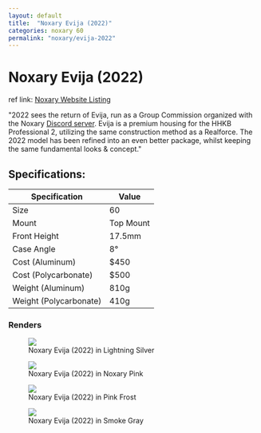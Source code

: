 ```yaml
---
layout: default
title:  "Noxary Evija (2022)"
categories: noxary 60
permalink: "noxary/evija-2022"
---
```

# Noxary Evija (2022)

ref link: [Noxary Website Listing](https://noxary.co/collections/evija-2022/products/evija-2022)

"2022 sees the return of Evija, run as a Group Commission organized with the Noxary [Discord server](https://discord.gg/noxary). Evija is a premium housing for the HHKB Professional 2, utilizing the same construction method as a Realforce. The 2022 model has been refined into an even better package, whilst keeping the same fundamental looks & concept."

## Specifications:

| Specification | Value |
|---|---|
| Size | 60 |
| Mount | Top Mount |
| Front Height | 17.5mm |
| Case Angle | 8° |
| Cost (Aluminum)| $450 |
| Cost (Polycarbonate)| $500 |
| Weight (Aluminum) | 810g |
| Weight (Polycarbonate) | 410g |

### Renders
<figure>
  <img src="{{ 'assets/images/noxary/evija-2022/noxary-evija-2022-lightning-silver.png' | relative_url }}">
  <figcaption>Noxary Evija (2022) in Lightning Silver</figcaption>
</figure>

<figure>
  <img src="{{ 'assets/images/noxary/evija-2022/noxary-evija-2022-noxary-pink.png' | relative_url }}">
  <figcaption>Noxary Evija (2022) in Noxary Pink</figcaption>
</figure>

<figure>
  <img src="{{ 'assets/images/noxary/evija-2022/noxary-evija-2022-pink-frost.png' | relative_url }}">
  <figcaption>Noxary Evija (2022) in Pink Frost</figcaption>
</figure>

<figure>
  <img src="{{ 'assets/images/noxary/evija-2022/noxary-evija-2022-smoke-gray.png' | relative_url }}">
  <figcaption>Noxary Evija (2022) in Smoke Gray</figcaption>
</figure>
